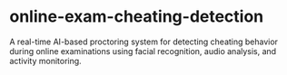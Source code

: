 # online-exam-cheating-detection
A real-time AI-based proctoring system for detecting cheating behavior during online examinations using facial recognition, audio analysis, and activity monitoring.
